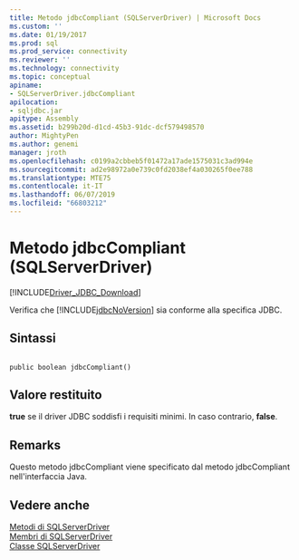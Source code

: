 ```yaml
---
title: Metodo jdbcCompliant (SQLServerDriver) | Microsoft Docs
ms.custom: ''
ms.date: 01/19/2017
ms.prod: sql
ms.prod_service: connectivity
ms.reviewer: ''
ms.technology: connectivity
ms.topic: conceptual
apiname:
- SQLServerDriver.jdbcCompliant
apilocation:
- sqljdbc.jar
apitype: Assembly
ms.assetid: b299b20d-d1cd-45b3-91dc-dcf579498570
author: MightyPen
ms.author: genemi
manager: jroth
ms.openlocfilehash: c0199a2cbbeb5f01472a17ade1575031c3ad994e
ms.sourcegitcommit: ad2e98972a0e739c0fd2038ef4a030265f0ee788
ms.translationtype: MTE75
ms.contentlocale: it-IT
ms.lasthandoff: 06/07/2019
ms.locfileid: "66803212"
---
```

# <a name="jdbccompliant-method-sqlserverdriver"></a>Metodo jdbcCompliant (SQLServerDriver)
[!INCLUDE[Driver_JDBC_Download](../../../includes/driver_jdbc_download.md)]

  Verifica che [!INCLUDE[jdbcNoVersion](../../../includes/jdbcnoversion_md.md)] sia conforme alla specifica JDBC.  
  
## <a name="syntax"></a>Sintassi  
  
```  
  
public boolean jdbcCompliant()  
```  
  
## <a name="return-value"></a>Valore restituito  
 **true** se il driver JDBC soddisfi i requisiti minimi. In caso contrario, **false**.  
  
## <a name="remarks"></a>Remarks  
 Questo metodo jdbcCompliant viene specificato dal metodo jdbcCompliant nell'interfaccia Java.  
  
## <a name="see-also"></a>Vedere anche  
 [Metodi di SQLServerDriver](../../../connect/jdbc/reference/sqlserverdriver-methods.md)   
 [Membri di SQLServerDriver](../../../connect/jdbc/reference/sqlserverdriver-members.md)   
 [Classe SQLServerDriver](../../../connect/jdbc/reference/sqlserverdriver-class.md)  
  
  
